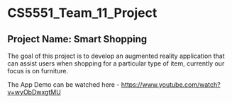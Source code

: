 # CS5551_Team_11_Project

## Project Name: Smart Shopping

The goal of this project is to develop an augmented reality application that can assist users when shopping for a particular type of item, currently our focus is on furniture.

The App Demo can be watched here - 
https://www.youtube.com/watch?v=wyObDwxgtMU
